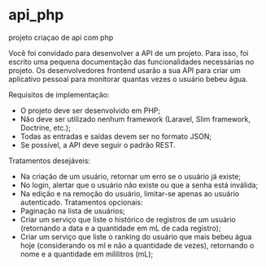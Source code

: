 # api_php
projeto criaçao de api com php

Você foi convidado para desenvolver a API de um projeto. Para isso, foi escrito uma
pequena documentação das funcionalidades necessárias no projeto. Os desenvolvedores
frontend usarão a sua API para criar um aplicativo pessoal para monitorar quantas vezes o
usuário bebeu água.

Requisitos de implementação:
- O projeto deve ser desenvolvido em PHP;
- Não deve ser utilizado nenhum framework (Laravel, Slim framework, Doctrine, etc.);
- Todas as entradas e saídas devem ser no formato JSON;
- Se possível, a API deve seguir o padrão REST.


Tratamentos desejáveis:
- Na criação de um usuário, retornar um erro se o usuário já existe;
- No login, alertar que o usuário não existe ou que a senha está inválida;
- Na edição e na remoção do usuário, limitar-se apenas ao usuário autenticado.
Tratamentos opcionais:
- Paginação na lista de usuários;
- Criar um serviço que liste o histórico de registros de um usuário (retornando a data e
a quantidade em mL de cada registro);
- Criar um serviço que liste o ranking do usuário que mais bebeu água hoje
(considerando os ml e não a quantidade de vezes), retornando o nome e a
quantidade em mililitros (mL);
